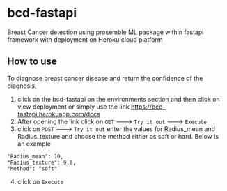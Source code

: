 # bcd-fastapi
Breast Cancer detection using prosemble ML package within fastapi framework with deployment on Heroku cloud platform
## How to use
To diagnose breast cancer disease and return the confidence of the diagnosis,
1. click on the bcd-fastapi on the environments section and then click on view deployment or simply use the link https://bcd-fastapi.herokuapp.com/docs
3. After opening the link click on ```GET``` ---> ```Try it out``` ---> ```Execute```
4. click on ```POST``` ---> ```Try it out``` enter the values for Radius_mean and Radius_texture and choose the method either as soft or hard. Below is an example
```
"Radius_mean": 10,
"Radius_texture": 9.8,
"Method": "soft"
  ```
 4. click on ```Execute```
